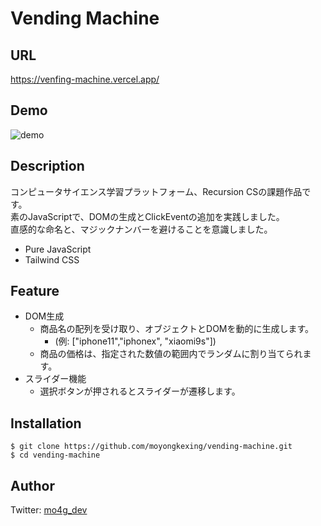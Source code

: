 # Vending Machine
## URL
https://venfing-machine.vercel.app/
## Demo
![demo](https://user-images.githubusercontent.com/77483402/117644473-78017580-b1c4-11eb-97a3-885b3dbccc82.gif)

## Description
コンピュータサイエンス学習プラットフォーム、Recursion CSの課題作品です。  
素のJavaScriptで、DOMの生成とClickEventの追加を実践しました。  
直感的な命名と、マジックナンバーを避けることを意識しました。

- Pure JavaScript
- Tailwind CSS

## Feature
- DOM生成
  - 商品名の配列を受け取り、オブジェクトとDOMを動的に生成します。
    - (例: ["iphone11","iphonex", "xiaomi9s"])
  - 商品の価格は、指定された数値の範囲内でランダムに割り当てられます。
- スライダー機能
  - 選択ボタンが押されるとスライダーが遷移します。
  
## Installation
```
$ git clone https://github.com/moyongkexing/vending-machine.git
$ cd vending-machine
```

## Author
Twitter: [mo4g_dev](https://twitter.com/mo4g_dev)
